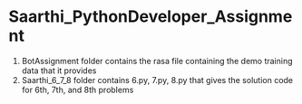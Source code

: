 # Saarthi_PythonDeveloper_Assignment
1. BotAssignment folder contains the rasa file containing the demo training data that it provides
2. Saarthi_6_7_8 folder contains 6.py, 7.py, 8.py that gives the solution code for 6th, 7th, and 8th problems
